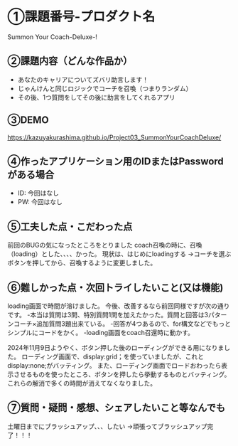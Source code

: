 # ①課題番号-プロダクト名

Summon Your Coach-Deluxe-!

## ②課題内容（どんな作品か）

- あなたのキャリアについてズバリ助言します！
- じゃんけんと同じロジックでコーチを召喚（つまりランダム）
- その後、1つ質問をしてその後に助言をしてくれるアプリ

## ③DEMO

https://kazuyakurashima.github.io/Project03_SummonYourCoachDeluxe/

## ④作ったアプリケーション用のIDまたはPasswordがある場合

- ID: 今回はなし
- PW: 今回はなし

## ⑤工夫した点・こだわった点

前回のBUGの気になったところをとりました
coach召喚の時に、召喚（loading）とした、、、、かった。
現状は、はじめにloadingする
→コーチを選ぶボタンを押してから、召喚するように変更しました。

## ⑥難しかった点・次回トライしたいこと(又は機能)

loading画面で時間が溶けました。
今後、改善するなら前回同様ですが次の通りです。
-本当は質問は3問、特別質問1問を加えたかった。質問と回答は3パターンコーチ×追加質問3題出来ている。
-回答が4つあるので、for構文などでもっとシンプルにコードをかく。
-loading画面をcoach召還時に動かす。

2024年11月9日ようやく、ボタン押した後のローディングができる用になりました。
ローディング画面で、display:grid；を使っていましたが、これとdisplay:none;がバッティング。
また、ローディング画面でロードおわったら表示させるものを使ったところ、ボタンを押したら挙動するものとバッティング。
これらの解消で多くの時間が消えてなくなりました。

## ⑦質問・疑問・感想、シェアしたいこと等なんでも

土曜日までにブラッシュアップ、、、したい
→頑張ってブラッシュアップ完了！！！
